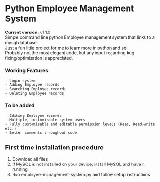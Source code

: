 # Python Employee Management System
**Current version:** v1.1.0 <br>
 Simple command line python Employee management system that links to a mysql database. <br>
 Just a fun little project for me to learn more in python and sql. <br>
 Probably not the most elegant code, but any input regarding
 bug fixing/optimization is appreciated.


 ### Working Features
    - Login system
    - Adding Employee records
    - Searching Employee records
    - Deleting Employee records

 ### To be added
    - Editing Employee records
    - Multiple, customisable system users
    - Fully customisable and editable permission levels (Read, Read-write etc.)
    - Better comments throughout code


## First time installation procedure
   1. Download all files
   2. If MySQL is not installed on your device, install MySQL and have it running
   3. Run employee-management-system.py and follow setup instructions
